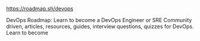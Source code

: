 

https://roadmap.sh/devops

DevOps Roadmap: Learn to become a DevOps Engineer or SRE
Community driven, articles, resources, guides, interview questions, quizzes for DevOps. Learn to become 
